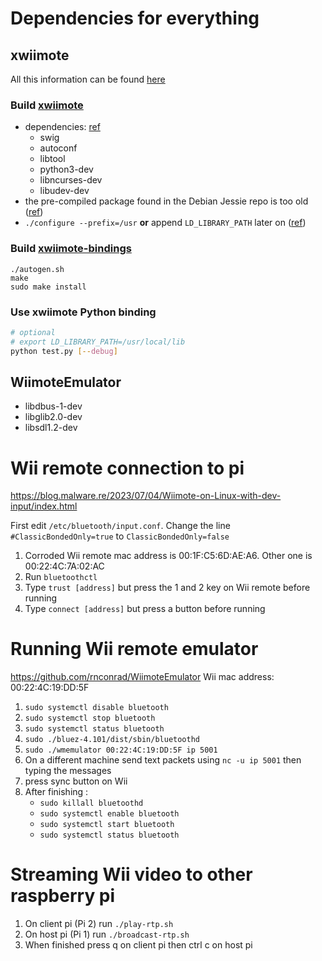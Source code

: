 # Dependencies for everything
## xwiimote

All this information can be found [here](https://github.com/marthjod/wiipy/)

### Build [xwiimote](https://github.com/dvdhrm/xwiimote)

- dependencies: [ref](https://github.com/dvdhrm/xwiimote-bindings/pull/8)
    - swig
    - autoconf
    - libtool
    - python3-dev
    - libncurses-dev
    - libudev-dev
- the pre-compiled package found in the Debian Jessie repo is too old ([ref](https://github.com/dvdhrm/xwiimote-bindings/issues/13))
- `./configure --prefix=/usr` **or** append `LD_LIBRARY_PATH` later on ([ref](https://askubuntu.com/questions/633949/failed-to-build-xwiimote-bindings))


### Build [xwiimote-bindings](https://github.com/dvdhrm/xwiimote-bindings)

```
./autogen.sh
make
sudo make install
```

### Use xwiimote Python binding

```bash
# optional
# export LD_LIBRARY_PATH=/usr/local/lib
python test.py [--debug]
```

## WiimoteEmulator
- libdbus-1-dev
- libglib2.0-dev
- libsdl1.2-dev


# Wii remote connection to pi

https://blog.malware.re/2023/07/04/Wiimote-on-Linux-with-dev-input/index.html

First edit `/etc/bluetooth/input.conf`. Change the line `#ClassicBondedOnly=true` to `ClassicBondedOnly=false`
1. Corroded Wii remote mac address is 00:1F:C5:6D:AE:A6. Other one is 00:22:4C:7A:02:AC
2. Run `bluetoothctl`
3. Type `trust [address]` but press the 1 and 2 key on Wii remote before running
4. Type `connect [address]` but press a button before running

# Running Wii remote emulator 

https://github.com/rnconrad/WiimoteEmulator
Wii mac address: 00:22:4C:19:DD:5F

1. `sudo systemctl disable bluetooth`
2. `sudo systemctl stop bluetooth`
3. `sudo systemctl status bluetooth`
4. `sudo ./bluez-4.101/dist/sbin/bluetoothd`
5. `sudo ./wmemulator 00:22:4C:19:DD:5F ip 5001`
6. On a different machine send text packets using `nc -u ip 5001` then typing the messages
7. press sync button on Wii
8. After finishing :
   - `sudo killall bluetoothd`
   - `sudo systemctl enable bluetooth`
   - `sudo systemctl start bluetooth`
   - `sudo systemctl status bluetooth`

# Streaming Wii video to other raspberry pi 
1. On client pi (Pi 2) run `./play-rtp.sh`
2. On host pi (Pi 1) run `./broadcast-rtp.sh`
3. When finished press q on client pi then ctrl c on host pi
